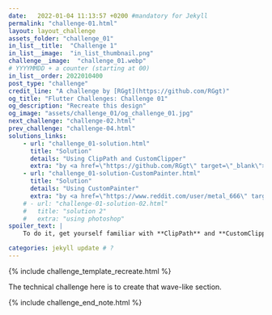 ```yaml
---
date:   2022-01-04 11:13:57 +0200 #mandatory for Jekyll
permalink: "challenge-01.html"
layout: layout_challenge
assets_folder: "challenge_01"
in_list__title:  "Challenge 1"
in_list__image:  "in_list_thumbnail.png"
challenge__image:  "challenge_01.webp"
# YYYYMMDD + a counter (starting at 00)
in_list__order: 2022010400
post_type: "challenge"
credit_line: "A challenge by [RGgt](https://github.com/RGgt)"
og_title: "Flutter Challenges: Challenge 01"
og_description: "Recreate this design"
og_image: "assets/challenge_01/og_challenge_01.jpg"
next_challenge: "challenge-02.html"
prev_challenge: "challenge-04.html"
solutions_links: 
    - url: "challenge_01-solution.html"
      title: "Solution"
      details: "Using ClipPath and CustomClipper"
      extra: "by <a href=\"https://github.com/RGgt\" target=\"_blank\">RGgt</a>"
    - url: "challenge_01-solution-CustomPainter.html"
      title: "Solution"
      details: "Using CustomPainter"
      extra: "by <a href=\"https://www.reddit.com/user/metal_666\" target=\"_blank\">metal_666</a>"
    # - url: "challenge-01-solution-02.html"
    #   title: "solution 2"
    #   extra: "using photoshop"
spoiler_text: |
    To do it, get yourself familiar with **ClipPath** and **CustomClipper**. Experiment with **Bezier curves** until you are happy with the result.

categories: jekyll update # ?
---
```

{% include challenge_template_recreate.html  %}

The technical challenge here is to create that wave-like section.

{% include challenge_end_note.html  %}
